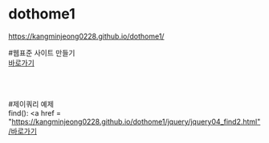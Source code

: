 # dothome1

https://kangminjeong0228.github.io/dothome1/

#웹표준 사이트 만들기<br>
<a href= "https://kangminjeong0228.github.io/dothome1/webstandard/">바로가기</a><br>

<br>
<br>

#제이쿼리 예제<br>
find(): <a href = "https://kangminjeong0228.github.io/dothome1/jquery/jquery04_find2.html"/바로가기</a><br>
